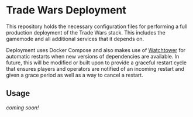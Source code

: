 # Trade Wars Deployment

This repository holds the necessary configuration files for performing a full
production deployment of the Trade Wars stack. This includes the gamemode and
all additional services that it depends on.

Deployment uses Docker Compose and also makes use of
[Watchtower](https://github.com/v2tec/watchtower) for automatic restarts when
new versions of dependencies are available. In future, this will be modified or
built upon to provide a graceful restart cycle that ensures players and
operators are notified of an incoming restart and given a grace period as well
as a way to cancel a restart.

## Usage

_coming soon!_
